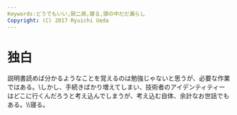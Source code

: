 ```yaml
---
Keywords:どうでもいい,厨二病,寝る,頭の中だだ漏らし
Copyright: (C) 2017 Ryuichi Ueda
---
```

# 独白
説明書読めば分かるようなことを覚えるのは勉強じゃないと思うが、必要な作業ではある。\\しかし、手続きばかり増えてしまい、技術者のアイデンティティーはどこに行くんだろうと考え込んでしまうが、考え込む自体、余計なお世話でもある。\\\寝る。
